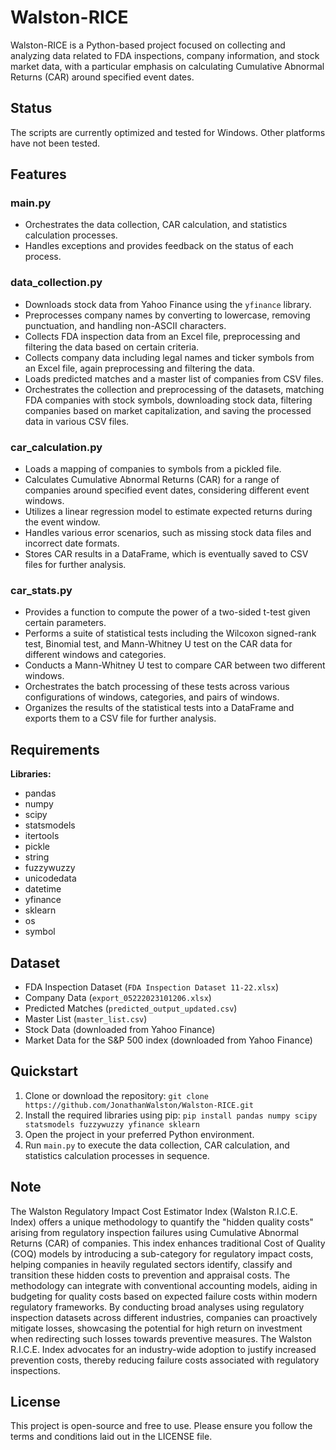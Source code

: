 # Walston-RICE

Walston-RICE is a Python-based project focused on collecting and analyzing data related to FDA inspections, company information, and stock market data, with a particular emphasis on calculating Cumulative Abnormal Returns (CAR) around specified event dates.

## Status

The scripts are currently optimized and tested for Windows. Other platforms have not been tested.

## Features

### main.py
- Orchestrates the data collection, CAR calculation, and statistics calculation processes.
- Handles exceptions and provides feedback on the status of each process.

### data_collection.py
- Downloads stock data from Yahoo Finance using the `yfinance` library.
- Preprocesses company names by converting to lowercase, removing punctuation, and handling non-ASCII characters.
- Collects FDA inspection data from an Excel file, preprocessing and filtering the data based on certain criteria.
- Collects company data including legal names and ticker symbols from an Excel file, again preprocessing and filtering the data.
- Loads predicted matches and a master list of companies from CSV files.
- Orchestrates the collection and preprocessing of the datasets, matching FDA companies with stock symbols, downloading stock data, filtering companies based on market capitalization, and saving the processed data in various CSV files.

### car_calculation.py
- Loads a mapping of companies to symbols from a pickled file.
- Calculates Cumulative Abnormal Returns (CAR) for a range of companies around specified event dates, considering different event windows.
- Utilizes a linear regression model to estimate expected returns during the event window.
- Handles various error scenarios, such as missing stock data files and incorrect date formats.
- Stores CAR results in a DataFrame, which is eventually saved to CSV files for further analysis.

### car_stats.py
- Provides a function to compute the power of a two-sided t-test given certain parameters.
- Performs a suite of statistical tests including the Wilcoxon signed-rank test, Binomial test, and Mann-Whitney U test on the CAR data for different windows and categories.
- Conducts a Mann-Whitney U test to compare CAR between two different windows.
- Orchestrates the batch processing of these tests across various configurations of windows, categories, and pairs of windows.
- Organizes the results of the statistical tests into a DataFrame and exports them to a CSV file for further analysis.

## Requirements

**Libraries:**
- pandas
- numpy
- scipy
- statsmodels
- itertools
- pickle
- string
- fuzzywuzzy
- unicodedata
- datetime
- yfinance
- sklearn
- os
- symbol

## Dataset

- FDA Inspection Dataset (`FDA Inspection Dataset 11-22.xlsx`)
- Company Data (`export_05222023101206.xlsx`)
- Predicted Matches (`predicted_output_updated.csv`)
- Master List (`master_list.csv`)
- Stock Data (downloaded from Yahoo Finance)
- Market Data for the S&P 500 index (downloaded from Yahoo Finance)

## Quickstart

1. Clone or download the repository: `git clone https://github.com/JonathanWalston/Walston-RICE.git`
2. Install the required libraries using pip: `pip install pandas numpy scipy statsmodels fuzzywuzzy yfinance sklearn`
3. Open the project in your preferred Python environment.
4. Run `main.py` to execute the data collection, CAR calculation, and statistics calculation processes in sequence.

## Note

The Walston Regulatory Impact Cost Estimator Index (Walston R.I.C.E. Index) offers a unique methodology to quantify the "hidden quality costs" arising from regulatory inspection failures using Cumulative Abnormal Returns (CAR) of companies. 
This index enhances traditional Cost of Quality (COQ) models by introducing a sub-category for regulatory impact costs, helping companies in heavily regulated sectors identify, classify and transition these hidden costs to prevention and appraisal costs. 
The methodology can integrate with conventional accounting models, aiding in budgeting for quality costs based on expected failure costs within modern regulatory frameworks. 
By conducting broad analyses using regulatory inspection datasets across different industries, companies can proactively mitigate losses, showcasing the potential for high return on investment when redirecting such losses towards preventive measures. 
The Walston R.I.C.E. Index advocates for an industry-wide adoption to justify increased prevention costs, thereby reducing failure costs associated with regulatory inspections.

## License

This project is open-source and free to use. Please ensure you follow the terms and conditions laid out in the LICENSE file.
